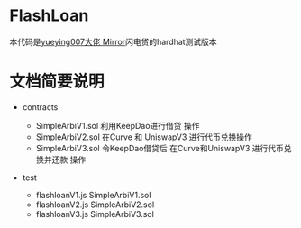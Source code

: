 # FlashLoan

本代码是[yueying007大佬 Mirror](https://mirror.xyz/yueying007.eth)闪电贷的hardhat测试版本


# 文档简要说明

- contracts
    - SimpleArbiV1.sol   利用KeepDao进行借贷 操作
    - SimpleArbiV2.sol   在Curve 和 UniswapV3 进行代币兑换操作
    - SimpleArbiV3.sol   令KeepDao借贷后 在Curve和UniswapV3 进行代币兑换并还款 操作



- test
    - flashloanV1.js   SimpleArbiV1.sol
    - flashloanV2.js   SimpleArbiV2.sol
    - flashloanV3.js   SimpleArbiV3.sol



